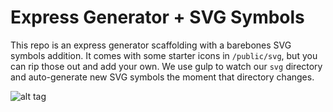 # Express Generator + SVG Symbols

This repo is an express generator scaffolding with a barebones SVG symbols addition. It comes with some starter icons in `/public/svg`, but you can rip those out and add your own. We use gulp to watch our `svg` directory and auto-generate new SVG symbols the moment that directory changes.

![alt tag](https://dl.dropboxusercontent.com/u/24799515/Resources/symbols.png)
